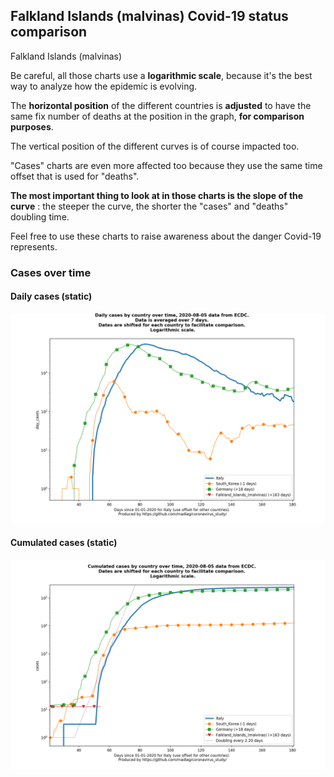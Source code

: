 ## Falkland Islands (malvinas) Covid-19 status comparison 

Falkland Islands (malvinas)



Be careful, all those charts use a **logarithmic scale**, because it's the best way to analyze how the epidemic is evolving.
 
The **horizontal position** of the different countries is **adjusted** to have the same fix number of deaths at the position in the graph, **for comparison purposes**.

The vertical position of the different curves is of course impacted too.

"Cases" charts are even more affected too because they use the same time offset that is used for "deaths".

**The most important thing to look at in those charts is the slope of the curve** : the steeper the curve, the shorter the "cases" and "deaths" doubling time.

Feel free to use these charts to raise awareness about the danger Covid-19 represents. 


 
### Cases over time
 
#### Daily cases (static)
![Falkland Islands (malvinas) covid-19 daily cases static chart](https://raw.githubusercontent.com/madlag/coronavirus_study/master/notebooks/graphs/2020-08-05/countries/Falkland_Islands_(malvinas)/2020-08-05_Falkland_Islands_(malvinas)_day_cases.png "Falkland Islands (malvinas) covid-19 day_cases static chart")   
 
#### Cumulated cases (static)
![Falkland Islands (malvinas) covid-19 cumulated cases static chart](https://raw.githubusercontent.com/madlag/coronavirus_study/master/notebooks/graphs/2020-08-05/countries/Falkland_Islands_(malvinas)/2020-08-05_Falkland_Islands_(malvinas)_cases.png "Falkland Islands (malvinas) covid-19 cases static chart")   

